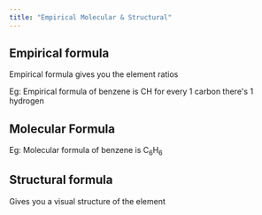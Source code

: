 ```yaml
---
title: "Empirical Molecular & Structural"
---
```

## Empirical formula

Empirical formula gives you the element ratios

Eg: Empirical formula of benzene is CH
for every 1 carbon there's 1 hydrogen

## Molecular Formula

Eg: Molecular formula of benzene is C$_6$H$_6$

## Structural formula

Gives you a visual structure of the element